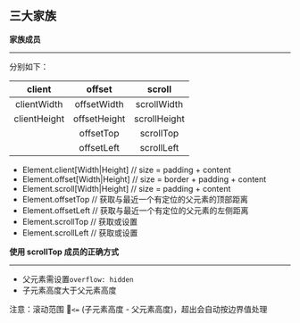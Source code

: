 ## 三大家族

**家族成员**

---

分别如下：

|    client    |    offset    |    scroll    |
| :----------: | :----------: | :----------: |
| clientWidth  | offsetWidth  | scrollWidth  |
| clientHeight | offsetHeight | scrollHeight |
|              |  offsetTop   |  scrollTop   |
|              |  offsetLeft  |  scrollLeft  |

- Element.client[Width|Height] // size = padding + content
- Element.offset[Width|Height] // size = border + padding + content
- Element.scroll[Width|Height] // size = padding + content
- Element.offsetTop // 获取与最近一个有定位的父元素的顶部距离
- Element.offsetLeft // 获取与最近一个有定位的父元素的左侧距离
- Element.scrollTop // 获取或设置
- Element.scrollLeft // 获取或设置

**使用 scrollTop 成员的正确方式**

---

- 父元素需设置`overflow: hidden`
- 子元素高度大于父元素高度

注意：滚动范围 `<=` (子元素高度 - 父元素高度)，超出会自动按边界值处理
